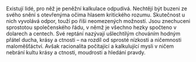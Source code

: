 <emphasis level="moderate">Existují lidé, pro něž je peněžní kalkulace odpudivá.</emphasis><break time="0.5s"/> Nechtějí být buzeni ze svého snění s otevřenýma očima<break time="0.3s"/> hlasem kritického rozumu.<break time="0.5s"/> <prosody rate="95%">Skutečnost u nich vyvolává odpor,<break time="0.3s"/> touží po říši neomezených možností.</prosody><break time="0.5s"/> <emphasis level="strong">Jsou znechuceni sprostotou společenského řádu,<break time="0.3s"/> v němž je všechno hezky spočteno v dolarech a centech.</emphasis><break time="0.5s"/> Své reptání nazývají ušlechtilým chováním<break time="0.3s"/> hodným přátel ducha, krásy a ctnosti –<break time="0.3s"/> na rozdíl od sprosté nízkosti a ničemnosti maloměšťáctví.<break time="0.5s"/> <emphasis level="moderate">Avšak racionalita počítající a kalkulující mysli<break time="0.3s"/> v ničem nebrání kultu krásy a ctnosti,<break time="0.3s"/> moudrosti a hledání pravdy.</emphasis> 
